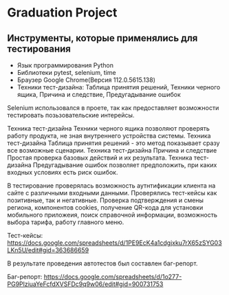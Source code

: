 # Graduation Project
## Инструменты, которые применялись для тестирования
* Язык программирования Python
* Библиотеки pytest, selenium, time
* Браузер Google Chrome(Версия 112.0.5615.138)
* Техники тест-дизайна: Таблица принятия решений, Техники черного ящика, Причина и следствие, Предугадывание ошибок

Selenium использовался в проете, так как предоставляет возможности тестировать позьзовательские интерейсы. 

Техника тест-дизайна Техники черного ящика позволяют проверять работу продукта, не зная внутреннего устройства системы. Техника тест-дизайна Таблица принятия решений - это метод показывает сразу все возможные сценарии. Техника тест-дизайна Причина и следствие Простая проверка базовых действий и их результата. Техника тест-дизайна Предугадывание ошибок позволяет предположить, при каких входных условиях есть риск ошибок.

В тестирование проверялась возможность аутнтификации клиента на сайте с различными входными данными. Проверялись тест-кейсы как позитивные, так и негативные. Проверка подтверждения и смены региона, компонентов cookies, получение QR-кода для установки мобильного приложеия, поиск справочной информации, возможность выбора тарифа, работу главного меню.

Тест-кейсы: https://docs.google.com/spreadsheets/d/1PE9EcK4a1cdgjxku7rX65zSYG03LKn5U/edit#gid=363686659

В результате проведения автотестов был составлен баг-репорт. 

Баг-репорт: https://docs.google.com/spreadsheets/d/1o277-PG9PlziuaYeFcfdXVSFDc9q9w06/edit#gid=900731753
